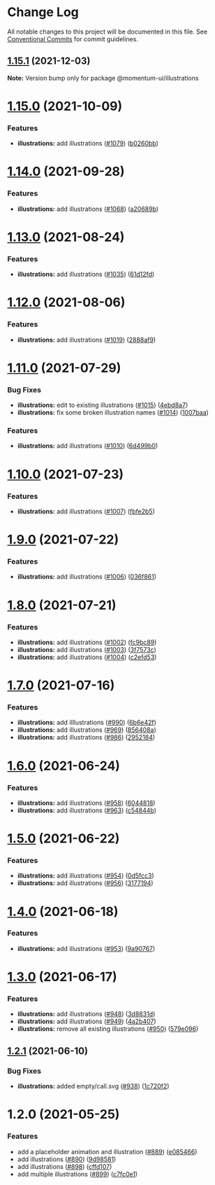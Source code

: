 # Change Log

All notable changes to this project will be documented in this file.
See [Conventional Commits](https://conventionalcommits.org) for commit guidelines.

## [1.15.1](https://github.com/momentum-design/momentum-ui/compare/@momentum-ui/illustrations@1.15.0...@momentum-ui/illustrations@1.15.1) (2021-12-03)

**Note:** Version bump only for package @momentum-ui/illustrations





# [1.15.0](https://github.com/momentum-design/momentum-ui/compare/@momentum-ui/illustrations@1.14.0...@momentum-ui/illustrations@1.15.0) (2021-10-09)


### Features

* **illustrations:** add illustrations ([#1079](https://github.com/momentum-design/momentum-ui/issues/1079)) ([b0260bb](https://github.com/momentum-design/momentum-ui/commit/b0260bba1e65db163a097fab9d9b07f54a4f2d90))





# [1.14.0](https://github.com/momentum-design/momentum-ui/compare/@momentum-ui/illustrations@1.13.0...@momentum-ui/illustrations@1.14.0) (2021-09-28)


### Features

* **illustrations:** add illustrations ([#1068](https://github.com/momentum-design/momentum-ui/issues/1068)) ([a20689b](https://github.com/momentum-design/momentum-ui/commit/a20689bb2846d420a77f953e23472d8fb95f75b4))





# [1.13.0](https://github.com/momentum-design/momentum-ui/compare/@momentum-ui/illustrations@1.12.0...@momentum-ui/illustrations@1.13.0) (2021-08-24)


### Features

* **illustrations:** add illustrations ([#1035](https://github.com/momentum-design/momentum-ui/issues/1035)) ([61d12fd](https://github.com/momentum-design/momentum-ui/commit/61d12fd4c50780c4b6d5502e3afcd568a7351b1f))





# [1.12.0](https://github.com/momentum-design/momentum-ui/compare/@momentum-ui/illustrations@1.11.0...@momentum-ui/illustrations@1.12.0) (2021-08-06)


### Features

* **illustrations:** add illustrations ([#1019](https://github.com/momentum-design/momentum-ui/issues/1019)) ([2888af9](https://github.com/momentum-design/momentum-ui/commit/2888af98e7fac7312162c529dd5f86d73ffe843f))





# [1.11.0](https://github.com/momentum-design/momentum-ui/compare/@momentum-ui/illustrations@1.10.0...@momentum-ui/illustrations@1.11.0) (2021-07-29)


### Bug Fixes

* **illustrations:** edit to existing illustrations ([#1015](https://github.com/momentum-design/momentum-ui/issues/1015)) ([4ebd8a7](https://github.com/momentum-design/momentum-ui/commit/4ebd8a72a43c9a0feaa143c7817d5b20ba2a3e47))
* **illustrations:** fix some broken illustration names ([#1014](https://github.com/momentum-design/momentum-ui/issues/1014)) ([1007baa](https://github.com/momentum-design/momentum-ui/commit/1007baa06f14fd61161a215e5e6e5e9b6f45fc52))


### Features

* **illustrations:** add illustrations ([#1010](https://github.com/momentum-design/momentum-ui/issues/1010)) ([6d499b0](https://github.com/momentum-design/momentum-ui/commit/6d499b0d434c138d2061078175c743278a5ed424))





# [1.10.0](https://github.com/momentum-design/momentum-ui/compare/@momentum-ui/illustrations@1.9.0...@momentum-ui/illustrations@1.10.0) (2021-07-23)


### Features

* **illustrations:** add illustrations ([#1007](https://github.com/momentum-design/momentum-ui/issues/1007)) ([fbfe2b5](https://github.com/momentum-design/momentum-ui/commit/fbfe2b5a48d36fda9ce62a9e0737ea82ae712065))





# [1.9.0](https://github.com/momentum-design/momentum-ui/compare/@momentum-ui/illustrations@1.8.0...@momentum-ui/illustrations@1.9.0) (2021-07-22)


### Features

* **illustrations:** add illustrations ([#1006](https://github.com/momentum-design/momentum-ui/issues/1006)) ([036f861](https://github.com/momentum-design/momentum-ui/commit/036f861ffc5dd3258c038bee23de48f5825ba81e))





# [1.8.0](https://github.com/momentum-design/momentum-ui/compare/@momentum-ui/illustrations@1.7.0...@momentum-ui/illustrations@1.8.0) (2021-07-21)


### Features

* **illustrations:** add illustrations ([#1002](https://github.com/momentum-design/momentum-ui/issues/1002)) ([fc9bc89](https://github.com/momentum-design/momentum-ui/commit/fc9bc89bb5f37c5755ac61700dd8a1f4babaf379))
* **illustrations:** add illustrations ([#1003](https://github.com/momentum-design/momentum-ui/issues/1003)) ([3f7573c](https://github.com/momentum-design/momentum-ui/commit/3f7573c65a66b330f2e3a2c6d20f7c0a5f0b76f8))
* **illustrations:** add illustrations ([#1004](https://github.com/momentum-design/momentum-ui/issues/1004)) ([c2efd53](https://github.com/momentum-design/momentum-ui/commit/c2efd53576bade2cdffb48e2ed7be26e2b5176ee))





# [1.7.0](https://github.com/momentum-design/momentum-ui/compare/@momentum-ui/illustrations@1.6.0...@momentum-ui/illustrations@1.7.0) (2021-07-16)


### Features

* **illustrations:** add illlustrations ([#990](https://github.com/momentum-design/momentum-ui/issues/990)) ([6b6e42f](https://github.com/momentum-design/momentum-ui/commit/6b6e42f369c1500a76f53aa6666c20c939a1a002))
* **illustrations:** add illustrations ([#969](https://github.com/momentum-design/momentum-ui/issues/969)) ([856408a](https://github.com/momentum-design/momentum-ui/commit/856408a8fde2cd2f6a210cc89d9a273767fad782))
* **illustrations:** add illustrations ([#986](https://github.com/momentum-design/momentum-ui/issues/986)) ([2952184](https://github.com/momentum-design/momentum-ui/commit/2952184a53805d38cc46e0ab238608ecad279988))





# [1.6.0](https://github.com/momentum-design/momentum-ui/compare/@momentum-ui/illustrations@1.5.0...@momentum-ui/illustrations@1.6.0) (2021-06-24)


### Features

* **illustrations:** add illustrations ([#958](https://github.com/momentum-design/momentum-ui/issues/958)) ([6044818](https://github.com/momentum-design/momentum-ui/commit/60448186d9e8afa22a9d824212e14d1d94c3bb0d))
* **illustrations:** add illustrations ([#963](https://github.com/momentum-design/momentum-ui/issues/963)) ([c54844b](https://github.com/momentum-design/momentum-ui/commit/c54844b62d6a3b09d0cc86fe664c75dc3a145bab))





# [1.5.0](https://github.com/momentum-design/momentum-ui/compare/@momentum-ui/illustrations@1.4.0...@momentum-ui/illustrations@1.5.0) (2021-06-22)


### Features

* **illustrations:** add illustrations ([#954](https://github.com/momentum-design/momentum-ui/issues/954)) ([0d5fcc3](https://github.com/momentum-design/momentum-ui/commit/0d5fcc3fc1e21c2125cc4ecf5abe8e871a931d70))
* **illustrations:** add illustrations ([#956](https://github.com/momentum-design/momentum-ui/issues/956)) ([3177194](https://github.com/momentum-design/momentum-ui/commit/317719475a0780b23d7a117641035856c5dbd38a))





# [1.4.0](https://github.com/momentum-design/momentum-ui/compare/@momentum-ui/illustrations@1.3.0...@momentum-ui/illustrations@1.4.0) (2021-06-18)


### Features

* **illustrations:** add illustrations ([#953](https://github.com/momentum-design/momentum-ui/issues/953)) ([9a90767](https://github.com/momentum-design/momentum-ui/commit/9a90767e24f25690b722dcb676758d57552f2ee6))





# [1.3.0](https://github.com/momentum-design/momentum-ui/compare/@momentum-ui/illustrations@1.2.1...@momentum-ui/illustrations@1.3.0) (2021-06-17)


### Features

* **illustrations:** add illustrations ([#948](https://github.com/momentum-design/momentum-ui/issues/948)) ([3d8831d](https://github.com/momentum-design/momentum-ui/commit/3d8831d0cbe2dc47c8a95b7718e3a4417cb08333))
* **illustrations:** add illustrations ([#949](https://github.com/momentum-design/momentum-ui/issues/949)) ([4a2b407](https://github.com/momentum-design/momentum-ui/commit/4a2b4079cd3fa520ca9f10b5b72497a06a2fc9e6))
* **illustrations:** remove all existing illustrations ([#950](https://github.com/momentum-design/momentum-ui/issues/950)) ([579e096](https://github.com/momentum-design/momentum-ui/commit/579e0968327068b8a2c7f91c161e24e682f2f64a))





## [1.2.1](https://github.com/momentum-design/momentum-ui/compare/@momentum-ui/illustrations@1.2.0...@momentum-ui/illustrations@1.2.1) (2021-06-10)


### Bug Fixes

* **illustrations:** added empty/call.svg ([#938](https://github.com/momentum-design/momentum-ui/issues/938)) ([1c720f2](https://github.com/momentum-design/momentum-ui/commit/1c720f2191c506f4cc2f5eb6e0aa0f1a1c10b747))





# 1.2.0 (2021-05-25)


### Features

* add a placeholder animation and illustration ([#889](https://github.com/momentum-design/momentum-ui/issues/889)) ([e085466](https://github.com/momentum-design/momentum-ui/commit/e0854660664bb38dbc3fac4d6584c481dd6e813c))
* add illustrations ([#890](https://github.com/momentum-design/momentum-ui/issues/890)) ([9d98581](https://github.com/momentum-design/momentum-ui/commit/9d9858111a1ec1177193ba3231592f9c7f0065ea))
* add illustrations ([#898](https://github.com/momentum-design/momentum-ui/issues/898)) ([cffd107](https://github.com/momentum-design/momentum-ui/commit/cffd107b47d719078f824be932cbda64b0ef6666))
* add multiple illustrations ([#899](https://github.com/momentum-design/momentum-ui/issues/899)) ([c7fc0e1](https://github.com/momentum-design/momentum-ui/commit/c7fc0e1478fdbb6fb1cb646d0d98297fb31028fc))
